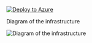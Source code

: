 [![Deploy to Azure](https:/main/aka.ms/deploytoazurebutton)](https:/main/portal.azure.com/#create/Microsoft.Template/uri/https%3A%2Fmain%2Fraw.githubusercontent.com%2Fjimgodden%2FAzure_Networking_Labs%2Fmain%2FScenario-DnsZone%2Fsrc%2Fmain.json)


Diagram of the infrastructure

![Diagram of the infrastructure](diagram.drawio.png)
